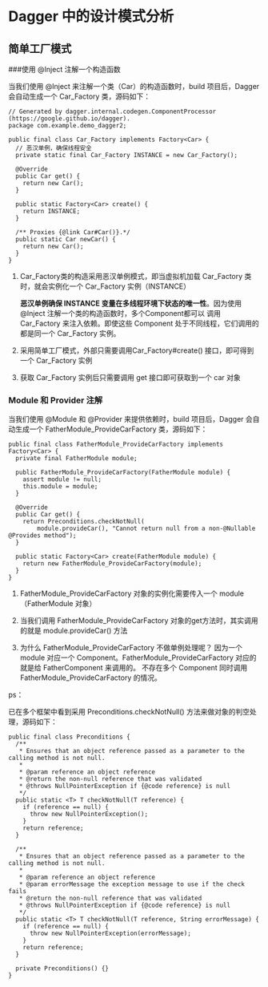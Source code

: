 # Dagger 中的设计模式分析
## 简单工厂模式
###使用 @Inject 注解一个构造函数

当我们使用 @Inject 来注解一个类（Car）的构造函数时，build 项目后，Dagger 会自动生成一个 Car_Factory 类，源码如下：

```
// Generated by dagger.internal.codegen.ComponentProcessor (https://google.github.io/dagger).
package com.example.demo_dagger2;

public final class Car_Factory implements Factory<Car> {
  // 恶汉单例，确保线程安全
  private static final Car_Factory INSTANCE = new Car_Factory();

  @Override
  public Car get() {
    return new Car();
  }

  public static Factory<Car> create() {
    return INSTANCE;
  }

  /** Proxies {@link Car#Car()}.*/
  public static Car newCar() {
    return new Car();
  }
}
```

1. Car_Factory类的构造采用恶汉单例模式，即当虚拟机加载 Car_Factory 类时，就会实例化一个 Car_Factory 实例（INSTANCE）

   __恶汉单例确保 INSTANCE 变量在多线程环境下状态的唯一性__。因为使用 @Inject 注解一个类的构造函数时，多个Component都可以
   调用 Car_Factory 来注入依赖。即使这些 Component 处于不同线程，它们调用的都是同一个 Car_Factory 实例。

2. 采用简单工厂模式，外部只需要调用Car_Factory#create() 接口，即可得到一个 Car_Factory 实例

3. 获取 Car_Factory 实例后只需要调用 get 接口即可获取到一个 car 对象


### Module 和 Provider 注解

当我们使用 @Module 和 @Provider 来提供依赖时，build 项目后，Dagger 会自动生成一个 FatherModule_ProvideCarFactory 类，源码如下：

```
public final class FatherModule_ProvideCarFactory implements Factory<Car> {
  private final FatherModule module;

  public FatherModule_ProvideCarFactory(FatherModule module) {
    assert module != null;
    this.module = module;
  }

  @Override
  public Car get() {
    return Preconditions.checkNotNull(
        module.provideCar(), "Cannot return null from a non-@Nullable @Provides method");
  }

  public static Factory<Car> create(FatherModule module) {
    return new FatherModule_ProvideCarFactory(module);
  }
}
```

1. FatherModule_ProvideCarFactory 对象的实例化需要传入一个 module（FatherModule 对象）

2. 当我们调用 FatherModule_ProvideCarFactory 对象的get方法时，其实调用的就是 module.provideCar() 方法

3. 为什么 FatherModule_ProvideCarFactory 不做单例处理呢？
   因为一个 module 对应一个 Component。FatherModule_ProvideCarFactory 对应的就是给 FatherComponent 来调用的。
   不存在多个 Component 同时调用 FatherModule_ProvideCarFactory 的情况。

ps：

已在多个框架中看到采用 Preconditions.checkNotNull() 方法来做对象的判空处理，源码如下：

```
public final class Preconditions {
  /**
   * Ensures that an object reference passed as a parameter to the calling method is not null.
   *
   * @param reference an object reference
   * @return the non-null reference that was validated
   * @throws NullPointerException if {@code reference} is null
   */
  public static <T> T checkNotNull(T reference) {
    if (reference == null) {
      throw new NullPointerException();
    }
    return reference;
  }

  /**
   * Ensures that an object reference passed as a parameter to the calling method is not null.
   *
   * @param reference an object reference
   * @param errorMessage the exception message to use if the check fails
   * @return the non-null reference that was validated
   * @throws NullPointerException if {@code reference} is null
   */
  public static <T> T checkNotNull(T reference, String errorMessage) {
    if (reference == null) {
      throw new NullPointerException(errorMessage);
    }
    return reference;
  }

  private Preconditions() {}
}
```




























